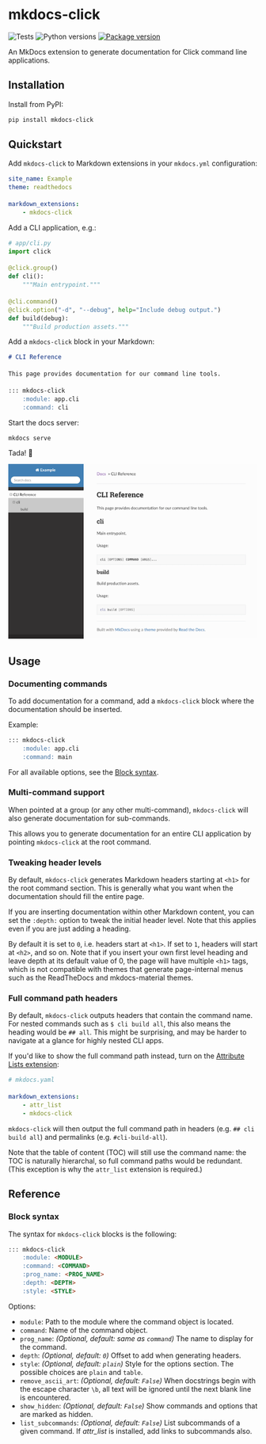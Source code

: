 # mkdocs-click

![Tests](https://github.com/DataDog/mkdocs-click/workflows/Tests/badge.svg?branch=master)
![Python versions](https://img.shields.io/pypi/pyversions/mkdocs-click.svg)
[![Package version](https://badge.fury.io/py/mkdocs-click.svg)](https://pypi.org/project/mkdocs-click)

An MkDocs extension to generate documentation for Click command line applications.

## Installation

Install from PyPI:

```bash
pip install mkdocs-click
```

## Quickstart

Add `mkdocs-click` to Markdown extensions in your `mkdocs.yml` configuration:

```yaml
site_name: Example
theme: readthedocs

markdown_extensions:
    - mkdocs-click
```

Add a CLI application, e.g.:

```python
# app/cli.py
import click

@click.group()
def cli():
    """Main entrypoint."""

@cli.command()
@click.option("-d", "--debug", help="Include debug output.")
def build(debug):
    """Build production assets."""
```

Add a `mkdocs-click` block in your Markdown:

```markdown
# CLI Reference

This page provides documentation for our command line tools.

::: mkdocs-click
    :module: app.cli
    :command: cli
```

Start the docs server:

```bash
mkdocs serve
```

Tada! 💫

![](https://raw.githubusercontent.com/DataDog/mkdocs-click/master/docs/example.png)

## Usage

### Documenting commands

To add documentation for a command, add a `mkdocs-click` block where the documentation should be inserted.

Example:

```markdown
::: mkdocs-click
    :module: app.cli
    :command: main
```

For all available options, see the [Block syntax](#block-syntax).

### Multi-command support

When pointed at a group (or any other multi-command), `mkdocs-click` will also generate documentation for sub-commands.

This allows you to generate documentation for an entire CLI application by pointing `mkdocs-click` at the root command.

### Tweaking header levels

By default, `mkdocs-click` generates Markdown headers starting at `<h1>` for the root command section. This is generally what you want when the documentation should fill the entire page.

If you are inserting documentation within other Markdown content, you can set the `:depth:` option to tweak the initial header level. Note that this applies even if you are just adding a heading.

By default it is set to `0`, i.e. headers start at `<h1>`. If set to `1`, headers will start at `<h2>`, and so on. Note that if you insert your own first level heading and leave depth at its default value of 0, the page will have multiple `<h1>` tags, which is not compatible with themes that generate page-internal menus such as the ReadTheDocs and mkdocs-material themes.

### Full command path headers

By default, `mkdocs-click` outputs headers that contain the command name. For nested commands such as `$ cli build all`, this also means the heading would be `## all`. This might be surprising, and may be harder to navigate at a glance for highly nested CLI apps.

If you'd like to show the full command path instead, turn on the [Attribute Lists extension](https://python-markdown.github.io/extensions/attr_list/):

```yaml
# mkdocs.yaml

markdown_extensions:
    - attr_list
    - mkdocs-click
```

`mkdocs-click` will then output the full command path in headers (e.g. `## cli build all`) and permalinks (e.g. `#cli-build-all`).

Note that the table of content (TOC) will still use the command name: the TOC is naturally hierarchal, so full command paths would be redundant. (This exception is why the `attr_list` extension is required.)

## Reference

### Block syntax

The syntax for `mkdocs-click` blocks is the following:

```markdown
::: mkdocs-click
    :module: <MODULE>
    :command: <COMMAND>
    :prog_name: <PROG_NAME>
    :depth: <DEPTH>
    :style: <STYLE>
```

Options:

- `module`: Path to the module where the command object is located.
- `command`: Name of the command object.
- `prog_name`: _(Optional, default: same as `command`)_ The name to display for the command.
- `depth`: _(Optional, default: `0`)_ Offset to add when generating headers.
- `style`: _(Optional, default: `plain`)_ Style for the options section. The possible choices are `plain` and `table`.
- `remove_ascii_art`: _(Optional, default: `False`)_ When docstrings begin with the escape character `\b`, all text will be ignored until the next blank line is encountered.
- `show_hidden`: _(Optional, default: `False`)_ Show commands and options that are marked as hidden.
- `list_subcommands`: _(Optional, default: `False`)_ List subcommands of a given command. If _attr_list_ is installed,
add links to subcommands also.